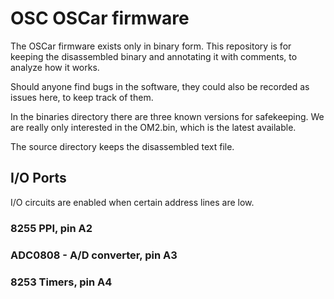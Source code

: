 # OSC OSCar firmware

The OSCar firmware exists only in binary form. This repository is for keeping the disassembled binary and annotating it with comments, to analyze how it works. 

Should anyone find bugs in the software, they could also be recorded as issues here, to keep track of them.

In the binaries directory there are three known versions for safekeeping. We are really only interested in the OM2.bin, which is the latest available.

The source directory keeps the disassembled text file.

## I/O Ports

I/O circuits are enabled when certain address lines are low. 

### 8255 PPI, pin A2

### ADC0808 - A/D converter, pin A3

### 8253 Timers, pin A4

